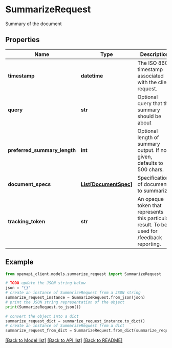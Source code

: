 # SummarizeRequest

Summary of the document

## Properties

Name | Type | Description | Notes
------------ | ------------- | ------------- | -------------
**timestamp** | **datetime** | The ISO 8601 timestamp associated with the client request. | [optional] 
**query** | **str** | Optional query that the summary should be about | [optional] 
**preferred_summary_length** | **int** | Optional length of summary output. If not given, defaults to 500 chars. | [optional] 
**document_specs** | [**List[DocumentSpec]**](DocumentSpec.md) | Specifications of documents to summarize | 
**tracking_token** | **str** | An opaque token that represents this particular result. To be used for /feedback reporting. | [optional] 

## Example

```python
from openapi_client.models.summarize_request import SummarizeRequest

# TODO update the JSON string below
json = "{}"
# create an instance of SummarizeRequest from a JSON string
summarize_request_instance = SummarizeRequest.from_json(json)
# print the JSON string representation of the object
print(SummarizeRequest.to_json())

# convert the object into a dict
summarize_request_dict = summarize_request_instance.to_dict()
# create an instance of SummarizeRequest from a dict
summarize_request_from_dict = SummarizeRequest.from_dict(summarize_request_dict)
```
[[Back to Model list]](../README.md#documentation-for-models) [[Back to API list]](../README.md#documentation-for-api-endpoints) [[Back to README]](../README.md)


